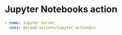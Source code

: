 Jupyter Notebooks action
========================

```yaml
- name: Jupyter Server
  uses: gbraad-actions/jupyter-action@v1
```
